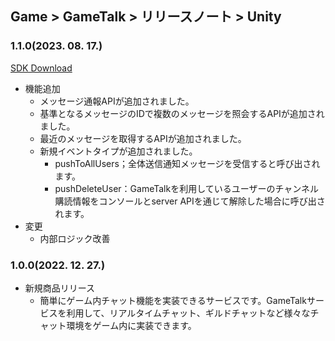 ## Game > GameTalk > リリースノート > Unity

### 1.1.0(2023. 08. 17.)

[SDK Download](https://static.toastoven.net/toastcloud/sdk_download/gametalk/v1.1.0/GameTalkSDK_Unity.zip)

* 機能追加
    * メッセージ通報APIが追加されました。
    * 基準となるメッセージのIDで複数のメッセージを照会するAPIが追加されました。
    * 最近のメッセージを取得するAPIが追加されました。 
    * 新規イベントタイプが追加されました。
        * pushToAllUsers；全体送信通知メッセージを受信すると呼び出されます。
        * pushDeleteUser：GameTalkを利用しているユーザーのチャンネル購読情報をコンソールとserver APIを通じて解除した場合に呼び出されます。
* 変更
    * 内部ロジック改善
        
### 1.0.0(2022. 12. 27.)

* 新規商品リリース
    * 簡単にゲーム内チャット機能を実装できるサービスです。GameTalkサービスを利用して、リアルタイムチャット、ギルドチャットなど様々なチャット環境をゲーム内に実装できます。
